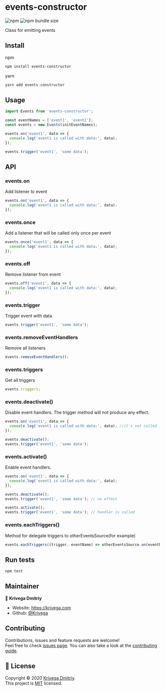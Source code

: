 # events-constructor

![npm](https://img.shields.io/npm/v/events-constructor?style=flat-square)
![npm bundle size](https://img.shields.io/bundlephobia/minzip/events-constructor?style=flat-square)

Class for emitting events

## Install

npm

```sh
npm install events-constructor
```

yarn

```sh
yarn add events-constructor
```

## Usage

```js
import Events from 'events-constructor';

const eventNames = ['event1', 'event2'];
const events = new Events(initEventNames);

events.on('event1', data => {
  console.log('event1 is called with data:', data);
});

events.trigger('event1', 'some data');
```

## API

### events.on

Add listener to event

```js
events.on('event1', data => {
  console.log('event1 is called with data:', data);
});
```

### events.once

Add a listener that will be called only once per event

```js
events.once('event1', data => {
  console.log('event1 is called with data:', data);
});
```

### events.off

Remove listener from event

```js
events.off('event1', data => {
  console.log('event1 is called with data:', data);
});
```

### events.trigger

Trigger event with data

```js
events.trigger('event1', 'some data');
```

### events.removeEventHandlers

Remove all listeners

```js
events.removeEventHandlers();
```

### events.triggers

Get all triggers

```js
events.triggers;
```

### events.deactivate()

Disable event handlers. The trigger method will not produce any effect.

```js
events.on('event1', data => {
  console.log('event1 is called with data:', data); //it's not called
});

events.deactivate();
events.trigger('event1', 'some data');
```

### events.activate()

Enable event handlers.

```js
events.on('event1', data => {
  console.log('event1 is called with data:', data);
});

events.deactivate();
events.trigger('event1', 'some data'); // no effect

events.activate();
events.trigger('event1', 'some data'); // handler is called
```

### events.eachTriggers()

Method for delegate triggers to otherEventsSource(for example)

```js
events.eachTriggers((trigger, eventName) => otherEventsSource.on(eventName, trigger));
```

## Run tests

```sh
npm test
```

## Maintainer

👤 **Krivega Dmitriy**

- Website: https://krivega.com
- Github: [@Krivega](https://github.com/Krivega)

## Contributing

Contributions, issues and feature requests are welcome!<br />Feel free to check [issues page](https://github.com/Krivega/events-constructor/issues). You can also take a look at the [contributing guide](https://github.com/Krivega/events-constructor/blob/master/CONTRIBUTING.md).

## 📝 License

Copyright © 2020 [Krivega Dmitriy](https://github.com/Krivega).<br />
This project is [MIT](https://github.com/Krivega/events-constructor/blob/master/LICENSE) licensed.
